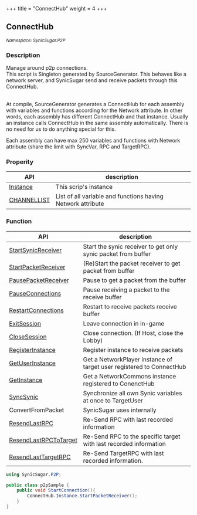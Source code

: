 +++
title = "ConnectHub"
weight = 4
+++

## ConnectHub
<small>*Namespace: SynicSugar.P2P*</small>


### Description
Manage around p2p connections.<br>
This script is Singleton generated by SourceGenerator. This behaves like a network server, and SynicSugar send and receive packets through this ConnectHub.<br><br>

At compile, SourceGenerator generates a ConnectHub for each assembly with variables and functions according for the Network attribute. In other words, each assembly has different ConnectHub and that instance. Usually an instance calls ConnectHub in the same assembly automatically. There is no need for us to do anything special for this.

Each assembly can have max 250 variables and functions with Network attribute (share the limit with SyncVar, RPC and TargetRPC). 


### Properity
| API | description |
|---|---|
| [Instance](../ConnectHub/instance) | This scrip's instance |
| [CHANNELLIST](../ConnectHub/channellist) | List of all variable and functions having Network attribute |

### Function 
| API | description |
|---|---|
| [StartSynicReceiver](../ConnectHub/startsynicreceiver) | Start the synic receiver to get only synic packet from buffer |
| [StartPacketReceiver](../ConnectHub/startpacketreceiver) | (Re)Start the packet receiver to get packet from buffer |
| [PausePacketReceiver](../ConnectHub/pausepacketreceiver) | Pause to get a packet from the buffer |
| [PauseConnections](../ConnectHub/pauseconnections) | Pause receiving a packet to the receive buffer |
| [RestartConnections](../ConnectHub/restartconnections) | Restart to receive packets receive buffer |
| [ExitSession](../ConnectHub/exitsession) | Leave connection in in-game |
| [CloseSession](../ConnectHub/closesession) | Close connection. (If Host, close the Lobby) |
| [RegisterInstance](../ConnectHub/registerinstance) | Register instance to receive packets |
| [GetUserInstance](../ConnectHub/getuserinstance) | Get a NetworkPlayer instance of target user registered to ConnectHub |
| [GetInstance](../ConnectHub/getinstance) | Get a NetworkCommons instance registered to ConenctHub |
| [SyncSynic](../ConnectHub/syncsynic) | Synchronize all own Synic variables at once to TargetUser |
| ConvertFromPacket | SynicSugar uses internally |
| [ResendLastRPC](../ConnectHub/resendlastrpc) | Re-Send RPC with last recorded information |
| [ResendLastRPCToTarget](../ConnectHub/resendlastrpctotarget) | Re-Send RPC to the specific target with last recorded information |
| [ResendLastTargetRPC](../ConnectHub/resendlasttargetrpc) | Re-Send TargetRPC with last recorded information. |


```cs
using SynicSugar.P2P;

public class p2pSample {
    public void StartConnection(){
        ConnectHub.Instance.StartPacketReceiver();
    }
}
```